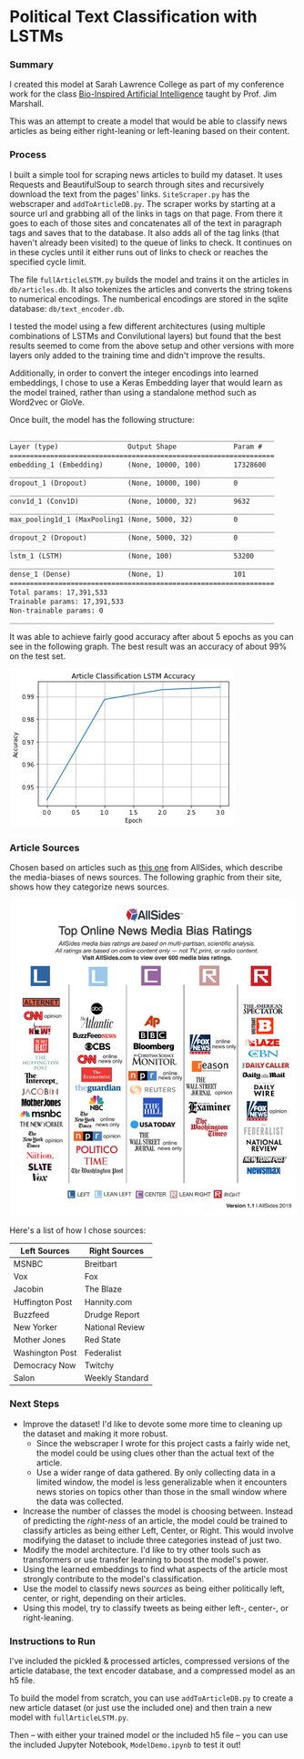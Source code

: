 # Political Text Classification with LSTMs

### Summary

I created this model at Sarah Lawrence College as part of my conference work for the class [Bio-Inspired Artificial Intelligence](http://science.slc.edu/jmarshall/bioai/) taught by Prof. Jim Marshall.

This was an attempt to create a model that would be able to classify news articles as being either right-leaning or left-leaning based on their content.

### Process

I built a simple tool for scraping news articles to build my dataset. It uses Requests and BeautifulSoup to search through sites and recursively download the text from the pages' links. `SiteScraper.py` has the webscraper and `addToArticleDB.py`. The scraper works by starting at a source url and grabbing all of the links in <a> tags on that page. From there it goes to each of those sites and concatenates all of the text in paragraph tags and saves that to the database. It also adds all of the <a> tag links (that haven't already been visited) to the queue of links to check. It continues on in these cycles until it either runs out of links to check or reaches the specified cycle limit.

The file `fullArticleLSTM.py` builds the model and trains it on the articles in `db/articles.db`. It also tokenizes the articles and converts the string tokens to numerical encodings. The numberical encodings are stored in the sqlite database: `db/text_encoder.db`.

I tested the model using a few different architectures (using multiple combinations of LSTMs and Convilutional layers) but found that the best results seemed to come from the above setup and other versions with more layers only added to the training time and didn't improve the results.

Additionally, in order to convert the integer encodings into learned embeddings, I chose to use a Keras Embedding layer that would learn as the model trained, rather than using a standalone method such as Word2vec or GloVe.

Once built, the model has the following structure:

```
_________________________________________________________________
Layer (type)                 Output Shape              Param #   
=================================================================
embedding_1 (Embedding)      (None, 10000, 100)        17328600  
_________________________________________________________________
dropout_1 (Dropout)          (None, 10000, 100)        0         
_________________________________________________________________
conv1d_1 (Conv1D)            (None, 10000, 32)         9632      
_________________________________________________________________
max_pooling1d_1 (MaxPooling1 (None, 5000, 32)          0         
_________________________________________________________________
dropout_2 (Dropout)          (None, 5000, 32)          0         
_________________________________________________________________
lstm_1 (LSTM)                (None, 100)               53200     
_________________________________________________________________
dense_1 (Dense)              (None, 1)                 101       
=================================================================
Total params: 17,391,533
Trainable params: 17,391,533
Non-trainable params: 0
_________________________________________________________________
```

It was able to achieve fairly good accuracy after about 5 epochs as you can see in the following graph. The best result was an accuracy of about 99% on the test set.

![Graph of Model Training Accuracy](images/download.png)

### Article Sources

Chosen based on articles such as [this one](https://www.allsides.com/media-bias/media-bias-chart) from AllSides, which describe the media-biases of news sources. The following graphic from their site, shows how they categorize news sources.

![AllSides Media Bias Chart](images/AllSidesMediaBiasChart.jpg)

Here's a list of how I chose sources:

| Left Sources | Right Sources |
| -------------|---------------|
| MSNBC | Breitbart |
| Vox | Fox |
| Jacobin | The Blaze |
| Huffington Post | Hannity.com |
| Buzzfeed | Drudge Report |
| New Yorker | National Review |
| Mother Jones | Red State |
| Washington Post | Federalist |
| Democracy Now | Twitchy |
| Salon | Weekly Standard |


### Next Steps

 * Improve the dataset! I'd like to devote some more time to cleaning up the dataset and making it more robust.
   * Since the webscraper I wrote for this project casts a fairly wide net, the model could be using clues other than the actual text of the article.
   * Use a wider range of data gathered. By only collecting data in a limited window, the model is less generalizable when it encounters news stories on topics other than those in the small window where the data was collected.
 * Increase the number of classes the model is choosing between. Instead of predicting the _right-ness_ of an article, the model could be trained to classify articles as being either Left, Center, or Right. This would involve modifying the dataset to include three categories instead of just two.
 * Modify the model architecture. I'd like to try other tools such as transformers or use transfer learning to boost the model's power.
 * Using the learned embeddings to find what aspects of the article most strongly contribute to the model's classification.
 * Use the model to classify news _sources_ as being either politically left, center, or right, depending on their articles.
 * Using this model, try to classify tweets as being either left-, center-, or right-leaning.

### Instructions to Run

I've included the pickled & processed articles, compressed versions of the article database, the text encoder database, and a compressed model as an h5 file.

To build the model from scratch, you can use `addToArticleDB.py` to create a new article dataset (or just use the included one) and then train a new model with `fullArticleLSTM.py`.

Then – with either your trained model or the included h5 file – you can use the included Jupyter Notebook, `ModelDemo.ipynb` to test it out!


